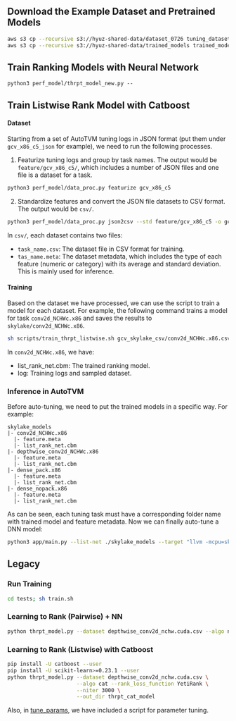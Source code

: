 ## Download the Example Dataset and Pretrained Models

```bash
aws s3 cp --recursive s3://hyuz-shared-data/dataset_0726 tuning_dataset
aws s3 cp --recursive s3://hyuz-shared-data/trained_models trained_models
```

## Train Ranking Models with Neural Network
```
python3 perf_model/thrpt_model_new.py --
```


## Train Listwise Rank Model with Catboost

#### Dataset

Starting from a set of AutoTVM tuning logs in JSON format (put them under `gcv_x86_c5_json` for example),
we need to run the following processes.

1. Featurize tuning logs and group by task names. The output would be `feature/gcv_x86_c5/`,
which includes a number of JSON files and one file is a dataset for a task.

```bash
python3 perf_model/data_proc.py featurize gcv_x86_c5
```

2. Standardize features and convert the JSON file datasets to CSV format.
The output would be `csv/`.

```bash
python3 perf_model/data_proc.py json2csv --std feature/gcv_x86_c5 -o gcv_skylake_csv
```

In `csv/`, each dataset contains two files:
- `task_name.csv`: The dataset file in CSV format for training.
- `tas_name.meta`: The dataset metadata, which includes the type of each feature (numeric or category) with its average and standard deviation. This is mainly used for inference.

#### Training

Based on the dataset we have processed, we can use the script to train a model for each dataset.
For example, the following command trains a model for task `conv2d_NCHWc.x86` and saves the results to `skylake/conv2d_NCHWc.x86`.

```bash
sh scripts/train_thrpt_listwise.sh gcv_skylake_csv/conv2d_NCHWc.x86.csv skylake
```

In `conv2d_NCHWc.x86`, we have:
- list_rank_net.cbm: The trained ranking model.
- log: Training logs and sampled dataset.

### Inference in AutoTVM

Before auto-tuning, we need to put the trained models in a specific way. For example:

```
skylake_models
|- conv2d_NCHWc.x86
  |- feature.meta
  |- list_rank_net.cbm
|- depthwise_conv2d_NCHWc.x86
  |- feature.meta
  |- list_rank_net.cbm
|- dense_pack.x86
  |- feature.meta
  |- list_rank_net.cbm
|- dense_nopack.x86
  |- feature.meta
  |- list_rank_net.cbm
```

As can be seen, each tuning task must have a corresponding folder name with trained model and feature metadata.
Now we can finally auto-tune a DNN model:

```bash
python3 app/main.py --list-net ./skylake_models --target "llvm -mcpu=skylake-avx512" --gcv MobileNetV2_1.0
```

## Legacy

### Run Training

```bash
cd tests; sh train.sh
```


### Learning to Rank (Pairwise) + NN

```bash
python thrpt_model.py --dataset depthwise_conv2d_nchw.cuda.csv --algo nn --gpus 0 --out_dir thrpt_nn_model
```

### Learning to Rank (Listwise) with Catboost

```bash
pip install -U catboost --user
pip install -U scikit-learn>=0.23.1 --user
python thrpt_model.py --dataset depthwise_conv2d_nchw.cuda.csv \
                      --algo cat --rank_loss_function YetiRank \
                      --niter 3000 \
                      --out_dir thrpt_cat_model
```

Also, in [tune_params](tune_params), we have included a script for parameter tuning.

